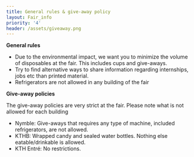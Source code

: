 ```yaml
---
title: General rules & give-away policy
layout: Fair_info
priority: '4'
header: /assets/giveaway.png
---
```

**General rules**

- Due to the environmental impact, we want you to minimize the volume of disposables at the fair. This includes cups and give-aways.
- Try to find alternative ways to share information regarding internships, jobs etc than printed material.
- Refrigerators are not allowed in any building of the fair

**Give-away policies**

The give-away policies are very strict at the fair. Please note what is not allowed for each building

* Nymble: Give-aways that requires any type of machine, included refrigerators, are not allowed.
* KTHB: Wrapped candy and sealed water bottles. Nothing else eatable/drinkable is allowed.
* KTH Entré: No restrictions.

